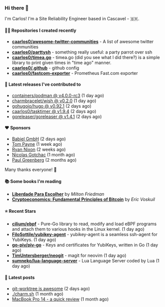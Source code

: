 ### Hi there 👋

I'm Carlos! I'm a Site Reliability Engineer based in Cascavel - 🇧🇷.

#### 👨‍💻 Repositories I created recently
- **[caarlos0/awesome-twitter-communities](https://github.com/caarlos0/awesome-twitter-communities)** - A list of awesome twitter communities
- **[caarlos0/parttysh](https://github.com/caarlos0/parttysh)** - something really useful: a party parrot over ssh
- **[caarlos0/timea.go](https://github.com/caarlos0/timea.go)** - timea.go (did you see what I did there?) is a simple library to print given times in &#34;time ago&#34; manner.
- **[caarlos0/.github](https://github.com/caarlos0/.github)** - github config
- **[caarlos0/fastcom-exporter](https://github.com/caarlos0/fastcom-exporter)** - Prometheus Fast.com exporter

#### 🚀 Latest releases I've contributed to


- [containers/podman @ v4.0.0-rc3](https://github.com/containers/podman/releases/tag/v4.0.0-rc3) (1 day ago)
- [charmbracelet/wish @ v0.2.0](https://github.com/charmbracelet/wish/releases/tag/v0.2.0) (1 day ago)
- [gohugoio/hugo @ v0.92.1](https://github.com/gohugoio/hugo/releases/tag/v0.92.1) (2 days ago)
- [caarlos0/tasktimer @ v1.9.4](https://github.com/caarlos0/tasktimer/releases/tag/v1.9.4) (2 days ago)
- [goreleaser/goreleaser @ v1.4.1](https://github.com/goreleaser/goreleaser/releases/tag/v1.4.1) (2 days ago)

#### ❤️ Sponsors
- [Babiel GmbH](https://github.com/babiel) (2 days ago)
- [Tom Payne](https://github.com/twpayne) (1 week ago)
- [Ryan Nixon](https://github.com/taiidani) (2 weeks ago)
- [Nicolas Gotchac](https://github.com/ngotchac) (1 month ago)
- [Paul Greenberg](https://github.com/greenpau) (2 months ago)

Many thanks everyone! 🙏

#### 📚 Some books I'm reading
- **[Liberdade Para Escolher](https://www.goodreads.com/book/show/17238591-liberdade-para-escolher)** by _Milton Friedman_
- **[Cryptoeconomics: Fundamental Principles of Bitcoin](https://www.goodreads.com/book/show/56919322-cryptoeconomics)** by _Eric Voskuil_

#### ⭐ Recent Stars


- **[cilium/ebpf](https://github.com/cilium/ebpf)** - Pure-Go library to read, modify and load eBPF programs and attach them to various hooks in the Linux kernel. (1 day ago)
- **[FiloSottile/yubikey-agent](https://github.com/FiloSottile/yubikey-agent)** - yubikey-agent is a seamless ssh-agent for YubiKeys. (1 day ago)
- **[go-piv/piv-go](https://github.com/go-piv/piv-go)** - Keys and certificates for YubiKeys, written in Go (1 day ago)
- **[TimUntersberger/neogit](https://github.com/TimUntersberger/neogit)** - magit for neovim (1 day ago)
- **[sumneko/lua-language-server](https://github.com/sumneko/lua-language-server)** - Lua Language Server coded by Lua (1 day ago)

#### 📄 Latest posts
- [git-worktree is awesome](https://carlosbecker.com/posts/git-worktrees/) (2 days ago)
- [./charm.sh](https://carlosbecker.com/posts/charm/) (1 month ago)
- [MacBook Pro 14 - a quick review](https://carlosbecker.com/posts/macbook-pro-14/) (1 month ago)
